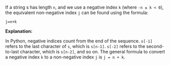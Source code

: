 If a string s has length `n`, and we use a negative index `k` (where `-n ≤ k < 0`), the equivalent non-negative index `j` can be found using the formula:


`j=n+k`

**Explanation:**

In Python, negative indices count from the end of the sequence.
`s[-1]` refers to the last character of `s`, which is `s[n-1]`.
`s[-2]` refers to the second-to-last character, which is `s[n-2]`, and so on.
The general formula to convert a negative index `k` to a non-negative index `j` is `j = n + k`.
